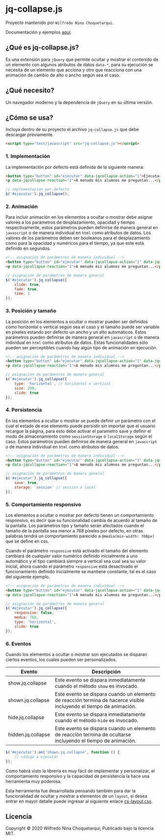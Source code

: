 jq-collapse.js
==============

Proyecto mantenido por `Wilfredo Nina Choquetarqui`.

Documentación y ejemplos [aquí](https://wilnicho.github.io/jq-collapse.js).

¿Qué es jq-collapse.js?
-----------------------

Es una extensión para `jQuery` que permite ocultar y mostrar el contenido de un elemento con algunos atributos de datos `data-*`, para su ejecución se necesita de un elemento que acciona y otro que reacciona con una animación de cambio de alto o ancho según sea el caso.

¿Qué necesito?
--------------
Un navegador moderno y la dependencia de `jQuery` en su última versión.

¿Cómo se usa?
-------------
Incluya dentro de su proyecto el archivo `jq-collapse.js` que debe descargar previamente.

```html static
<script type="text/javascript" src="jq-collapse.js"></script>
```

### 1. Implementación
La implementación por defecto está definida de la siguiente manera:

```html static
<button type="button" id="ejecutar" data-jqcollapse-action="1">Ejecutar</button>
<p data-jqcollapse-reaction="1">A menudo mis alumnos me preguntan...</p>
```
```js static
// implementación por defecto
$('#ejecutar').jq_collapse();
```

### 2. Animación
Para incluir animación en los elementos a ocultar o mostrar debe asignar valores a los parámetros de desplazamiento, opacidad y tiempo respectivamente, estos parámetros pueden definirse de manera general en `javascript` o de manera individual en `html` como atributos de datos. Los valores de los parámetros deben ser booleanos para el desplazamiento como para la opacidad y numéricos para el tiempo, ya que este está definido en segundos.

```html static
<!-- asignación de parámetros de manera individual -->
<button type="button" id="ejecutar" data-jqcollapse-action="1" data-jqcollapse-slide="true" data-jqcollapse-fade="true" data-jqcollapse-time="1">Ejecutar</button>
<p data-jqcollapse-reaction="1">A menudo mis alumnos me preguntan...</p>
```
```js static
// asignación de parámetros de manera general
$('#ejecutar').jq_collapse({
    slide: true,
    fade: true,
    time: 1
});
```

### 3. Posición y tamaño
La posición en los elementos a ocultar o mostrar pueden ser definidos como horizontal o vertical según sea el caso y el tamaño puede ser variable en píxeles estando por defecto un ancho y un alto automáticos. Estos parámetros pueden definirse de manera general en `javascript` o de manera individual en `html` como atributos de datos. Estas funcionalidades sólo pueden ser perceptibles cuando hay algún tipo de animación en ejecución.

```html static
<!-- asignación de parámetros de manera individual -->
<button type="button" id="ejecutar" data-jqcollapse-action="1" data-jqcollapse-type="horizontal" data-jqcollapse-size="200">Ejecutar</button>
<p data-jqcollapse-reaction="1">A menudo mis alumnos me preguntan...</p>
```
```js static
// asignación de parámetros de manera general
$('#ejecutar').jq_collapse({
    type: 'horizontal', // horizontal o vertical
    size: 200,
    slide: true
});
```

### 4. Persistencia
En los elementos a ocultar o mostrar se puede definir un parámetro con el cual el estado de ese elemento puede persistir sin importar que el usuario recargue la página, para esto debe activar el parametro save y definir el modo de almacenamiento como `sessionStorage` o `localStorage` según el caso. Estos parámetros pueden definirse de manera general en `javascript` o de manera individual en `html` como atributos de datos.

```html static
<!-- asignación de parámetros de manera individual -->
<button type="button" id="ejecutar" data-jqcollapse-action="1" data-jqcollapse-save="true" data-jqcollapse-storage="session">Ejecutar</button>
<p data-jqcollapse-reaction="1">A menudo mis alumnos me preguntan...</p>
```
```js static
// asignación de parámetros de manera general
$('#ejecutar').jq_collapse({
    save: true,
    storage: 'session' // session o local
});
```

### 5. Comportamiento responsivo
Los elementos a ocultar o mostrar por defecto tienen un comportamiento responsivo, es decir que su funcionalidad cambia de acuerdo al tamaño de la pantalla. Los parámetros tipo y tamaño serán afectados cuando el tamaño de la pantalla sea menor a 768 píxeles por defecto, en otras palabras tendrá un comportamiento parecido a `@media(min-width: 768px)` que se define en css.

Cuando el parámetro `responsive` está activado el tamaño del elemento cambiará de cualquier valor numérico definido inicialmente a uno automático y el tipo cambiará siempre a vertical sea cual sea su valor inicial, ahora cuando el parámetro `responsive` está desactivado el funcionamiento definido inicialmente se mantiene constante, tal es el caso del siguiente ejemplo.

```html static
<!-- asignación de parámetros de manera individual -->
<button type="button" id="ejecutar" data-jqcollapse-action="1" data-jqcollapse-save="true" data-jqcollapse-storage="session">Ejecutar</button>
<p data-jqcollapse-reaction="1">A menudo mis alumnos me preguntan...</p>
```
```js static
// asignación de parámetros de manera general
$('#ejecutar').jq_collapse({
    responsive: false,
    media: 768,
    type: 'horizontal',
    slide: true
});
```

### 6. Eventos
Cuando los elementos a ocultar o mostrar son ejecutados se disparan ciertos eventos, los cuales pueden ser personalizados.

| Evento | Descripción |
| - | - |
| show.jq.collapse | Este evento se dispara inmediatamente cuando el método `show` es invocado. |
| shown.jq.collapse | Este evento se dispara cuando un elemento de reacción termina de hacerce visible incluyendo el tiempo de animación. |
| hide.jq.collapse | Este evento se dispara inmediatamente cuando el método `hide` es invocado. |
| hidden.jq.collapse | Este evento se dispara cuando un elemento de reacción termina de ocultarse incluyendo el tiempo de animación. |

```js static
$('#ejecutar').on('shown.jq.collapse', function () {
    // código a ejecutar
});
```

Como habrá visto la librería es muy fácil de implementar y personalizar, el comportamiento responsivo y la capacidad de persistencia la hace una herramienta muy poderosa.

Esta herramienta fue desarrollada pensando también para dar la funcionalidad de ocultar y mostrar a elementos de un `layout`, si desea entrar en mayor detalle puede ingresar al siguiente enlace [cs-layout.css](https://wilnicho.github.io/cs-layout.css).

Licencia
-------------------------
Copyright © 2020 Wilfredo Nina Choquetarqui; Publicado bajo la licencia MIT.
